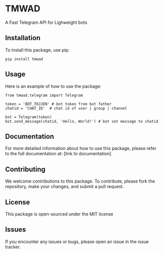 # TMWAD

A Fast Telegram API for Lighweight bots

## Installation
To install this package, use pip:


```
pip install tmwad
```

## Usage

Here is an example of how to use the package:

```
from tmwad.telegram import Telegram

token = 'BOT_TOJJEN' # bot token from bot father
chatid = 'CHAT_ID'  # chat id of user | group | channel

bot = Telegram(token)
bot.send_message(chatid, 'Hello, World!') # bot set message to chatid
```

## Documentation

For more detailed information about how to use this package, please refer to the full documentation at: [link to documentation]

## Contributing

We welcome contributions to this package. To contribute, please fork the repository, make your changes, and submit a pull request.

## License

This package is open-sourced under the MIT license

## Issues

If you encounter any issues or bugs, please open an issue in the issue tracker.
